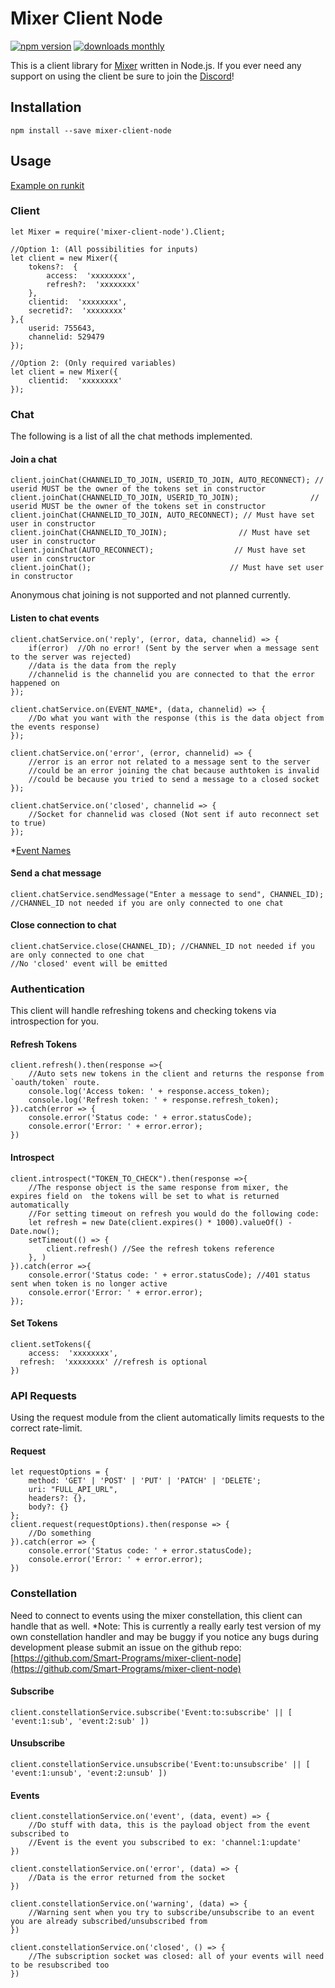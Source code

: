 # Mixer Client Node

[![npm version](https://img.shields.io/npm/v/mixer-client-node.svg)](https://www.npmjs.com/package/mixer-client-node)
[![downloads monthly](https://img.shields.io/npm/dm/mixer-client-node.svg)](https://www.npmjs.com/package/mixer-client-node)

This is a client library for [Mixer](https://mixer.com/) written in Node.js.
If you ever need any support on using the client be sure to join the [Discord](https://discord.gg/58RTAez)!

## Installation
```
npm install --save mixer-client-node
```
## Usage

[Example on runkit](https://runkit.com/unsmart/mixer-client-node-example)

### Client
```
let Mixer = require('mixer-client-node').Client;

//Option 1: (All possibilities for inputs)
let client = new Mixer({
	tokens?:  {
		access:  'xxxxxxxx',
		refresh?:  'xxxxxxxx'
	},
	clientid:  'xxxxxxxx',
	secretid?:  'xxxxxxxx'
},{
	userid: 755643,
	channelid: 529479
});

//Option 2: (Only required variables)
let client = new Mixer({
	clientid:  'xxxxxxxx'
});
```

### Chat
The following is a list of all the chat methods implemented.

####  Join a chat
```
client.joinChat(CHANNELID_TO_JOIN, USERID_TO_JOIN, AUTO_RECONNECT); // userid MUST be the owner of the tokens set in constructor
client.joinChat(CHANNELID_TO_JOIN, USERID_TO_JOIN);                // userid MUST be the owner of the tokens set in constructor
client.joinChat(CHANNELID_TO_JOIN, AUTO_RECONNECT); // Must have set user in constructor
client.joinChat(CHANNELID_TO_JOIN);                // Must have set user in constructor
client.joinChat(AUTO_RECONNECT);                  // Must have set user in constructor
client.joinChat();                               // Must have set user in constructor
```
Anonymous chat joining is not supported and not planned currently.

#### Listen to chat events
```
client.chatService.on('reply', (error, data, channelid) => {
	if(error)  //Oh no error! (Sent by the server when a message sent to the server was rejected)
	//data is the data from the reply
	//channelid is the channelid you are connected to that the error happened on
});

client.chatService.on(EVENT_NAME*, (data, channelid) => {
	//Do what you want with the response (this is the data object from the events response)
});

client.chatService.on('error', (error, channelid) => {
	//error is an error not related to a message sent to the server
	//could be an error joining the chat because authtoken is invalid
	//could be because you tried to send a message to a closed socket
});

client.chatService.on('closed', channelid => {
	//Socket for channelid was closed (Not sent if auto reconnect set to true)
});
```
*[Event Names](https://dev.mixer.com/reference/chat/events)

#### Send a chat message
```
client.chatService.sendMessage("Enter a message to send", CHANNEL_ID); //CHANNEL_ID not needed if you are only connected to one chat
```

#### Close connection to chat
```
client.chatService.close(CHANNEL_ID); //CHANNEL_ID not needed if you are only connected to one chat
//No 'closed' event will be emitted
```

### Authentication
This client will handle refreshing tokens and checking  tokens via introspection for you.
#### Refresh Tokens
```
client.refresh().then(response =>{
	//Auto sets new tokens in the client and returns the response from `oauth/token` route.
	console.log('Access token: ' + response.access_token);
	console.log('Refresh token: ' + response.refresh_token);
}).catch(error => {
	console.error('Status code: ' + error.statusCode);
	console.error('Error: ' + error.error);
})
```
#### Introspect
```
client.introspect("TOKEN_TO_CHECK").then(response =>{
	//The response object is the same response from mixer, the  expires field on  the tokens will be set to what is returned automatically
	//For setting timeout on refresh you would do the following code:
	let refresh = new Date(client.expires() * 1000).valueOf() - Date.now();
	setTimeout(() => {
		client.refresh() //See the refresh tokens reference
	}, )
}).catch(error =>{
	console.error('Status code: ' + error.statusCode); //401 status sent when token is no longer active
	console.error('Error: ' + error.error);
});
```
#### Set Tokens
```
client.setTokens({
	access:  'xxxxxxxx',
  refresh:  'xxxxxxxx' //refresh is optional
})
```

### API Requests
Using the request module from the client automatically limits requests to the correct rate-limit.
#### Request
```
let requestOptions = {
	method: 'GET' | 'POST' | 'PUT' | 'PATCH' | 'DELETE';
	uri: "FULL_API_URL",
	headers?: {},
	body?: {}
};
client.request(requestOptions).then(response => {
	//Do something
}).catch(error => {
	console.error('Status code: ' + error.statusCode);
	console.error('Error: ' + error.error);
})
```

### Constellation
Need to connect to events using the mixer constellation, this client can handle that as well.
*Note: This is currently a really early test version of my own constellation handler and may be buggy if you notice any bugs during development please submit an issue on the github repo: [https://github.com/Smart-Programs/mixer-client-node](https://github.com/Smart-Programs/mixer-client-node)
#### Subscribe
```
client.constellationService.subscribe('Event:to:subscribe' || [ 'event:1:sub', 'event:2:sub' ])
```
#### Unsubscribe
```
client.constellationService.unsubscribe('Event:to:unsubscribe' || [ 'event:1:unsub', 'event:2:unsub' ])
```
#### Events
```
client.constellationService.on('event', (data, event) => {
	//Do stuff with data, this is the payload object from the event subscribed to
	//Event is the event you subscribed to ex: 'channel:1:update'
})

client.constellationService.on('error', (data) => {
	//Data is the error returned from the socket
})

client.constellationService.on('warning', (data) => {
	//Warning sent when you try to subscribe/unsubscribe to an event you are already subscribed/unsubscribed from
})

client.constellationService.on('closed', () => {
	//The subscription socket was closed: all of your events will need to be resubscribed too
})
```
